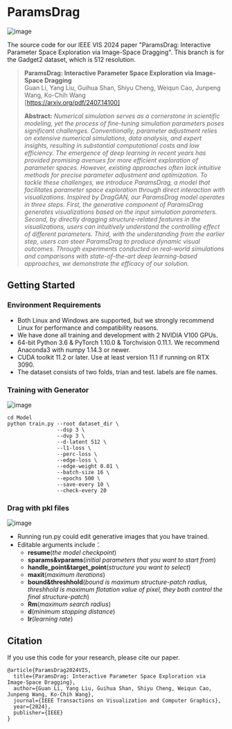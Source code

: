 # ParamsDrag
![image](https://github.com/user-attachments/assets/2f2d5b84-4f6f-4ccd-a8b6-413f291ac631)

The source code for our IEEE VIS 2024 paper "ParamsDrag: Interactive Parameter Space Exploration via Image-Space Dragging". This branch is for the Gadget2 dataset, which is 512 resolution.

>**ParamsDrag: Interactive Parameter Space Exploration via Image-Space Dragging**<br>
> Guan Li, Yang Liu, Guihua Shan, Shiyu Cheng, Weiqun Cao, Junpeng Wang, Ko-Chih Wang<br>
> [https://arxiv.org/pdf/2407.14100]
>
> **Abstract:** *Numerical simulation serves as a cornerstone in scientific modeling, yet the process of fine-tuning simulation parameters poses significant challenges. Conventionally, parameter adjustment relies on extensive numerical simulations, data analysis, and expert insights, resulting in substantial computational costs and low efficiency. The emergence of deep learning in recent years has provided promising avenues for more efficient exploration of parameter spaces. However, existing approaches often lack intuitive methods for precise parameter adjustment and optimization. To tackle these challenges, we introduce ParamsDrag, a model that facilitates parameter space exploration through direct interaction with visualizations. Inspired by DragGAN, our ParamsDrag model operates in three steps. First, the generative component of ParamsDrag generates visualizations based on the input simulation parameters. Second, by directly dragging structure-related features in the visualizations, users can intuitively understand the controlling effect of different parameters. Third, with the understanding from the earlier step, users can steer ParamsDrag to produce dynamic visual outcomes. Through experiments conducted on real-world simulations and comparisons with state-of-the-art deep learning-based approaches, we demonstrate the efficacy of our solution.*

## Getting Started
### Environment Requirements
* Both Linux and Windows are supported, but we strongly recommend Linux for performance and compatibility reasons.
* We have done all training and development with 2 NVIDIA V100 GPUs.
* 64-bit Python 3.6 & PyTorch 1.10.0 & Torchvision 0.11.1. We recommend Anaconda3 with numpy 1.14.3 or newer.
* CUDA toolkit 11.2 or later. Use at least version 11.1 if running on RTX 3090.
* The dataset consists of two folds, trian and test. labels are file names.


### Training with Generator
![image](https://github.com/user-attachments/assets/ec3a4829-043e-4872-98f0-0d39bdd3fdc7)

```
cd Model
python train.py --root dataset_dir \
                --dsp 3 \
                --dvp 3 \
                --d-latent 512 \
                --l1-loss \
                --perc-loss \
                --edge-loss \
                --edge-weight 0.01 \
                --batch-size 16 \
                --epochs 500 \
                --save-every 10 \
                --check-every 20
```

### Drag with pkl files
![image](https://github.com/user-attachments/assets/b2a1c605-98e8-4746-8ac2-6e793ea64336)
* Running run.py could edit generative images that you have trained.
* Editable arguments include：
  * **resume**(_the model checkpoint_)
  * **sparams&vparams**(_initial parameters that you want to start from_)
  * **handle_point&target_point**(_structure you want to select_)
  * **maxit**(_maximum iterations_)
  * **bound&threshhold**(_bound is maximum structure-patch radius, threshhold is maximum flotation value of pixel, they both control the final structure-patch_)
  * **Rm**(_maximum search radius_)
  * **d**(_minimum stopping distance_)
  * **lr**(_learning rate_)


## Citation

If you use this code for your research, please cite our paper.
```
@article{ParamsDrag2024VIS,
  title={ParamsDrag: Interactive Parameter Space Exploration via Image-Space Dragging},
  author={Guan Li, Yang Liu, Guihua Shan, Shiyu Cheng, Weiqun Cao, Junpeng Wang, Ko-Chih Wang},
  journal={IEEE Transactions on Visualization and Computer Graphics},
  year={2024},
  publisher={IEEE}
}
```


